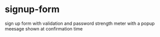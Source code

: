 # signup-form
sign up form with validation and password strength meter with a popup meesage shown at confirmation time
